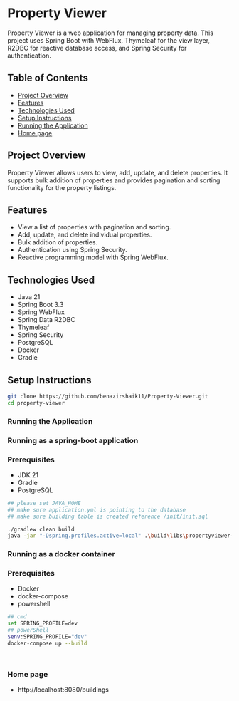 # Property Viewer

Property Viewer is a web application for managing property data. This project uses Spring Boot with WebFlux, Thymeleaf for the view layer, R2DBC for reactive database access, and Spring Security for authentication.

## Table of Contents
- [Project Overview](#project-overview)
- [Features](#features)
- [Technologies Used](#technologies-used)
- [Setup Instructions](#setup-instructions)
- [Running the Application](#running-the-application)
- [Home page](#home-page)

## Project Overview

Property Viewer allows users to view, add, update, and delete properties. It supports bulk addition of properties and provides pagination and sorting functionality for the property listings.

## Features

- View a list of properties with pagination and sorting.
- Add, update, and delete individual properties.
- Bulk addition of properties.
- Authentication using Spring Security.
- Reactive programming model with Spring WebFlux.

## Technologies Used

- Java 21
- Spring Boot 3.3
- Spring WebFlux
- Spring Data R2DBC
- Thymeleaf
- Spring Security
- PostgreSQL
- Docker
- Gradle

## Setup Instructions


```bash
git clone https://github.com/benazirshaik11/Property-Viewer.git
cd property-viewer

```
### Running the Application

### Running as a spring-boot application

### Prerequisites

- JDK 21
- Gradle
- PostgreSQL

```bash
## please set JAVA_HOME
## make sure application.yml is pointing to the database
## make sure building table is created reference /init/init.sql

./gradlew clean build
java -jar "-Dspring.profiles.active=local" .\build\libs\propertyviewer-0.0.2-SNAPSHOT.jar
```

### Running as a docker container

### Prerequisites

- Docker
- docker-compose
- powershell

```bash
## cmd
set SPRING_PROFILE=dev
## powerShell
$env:SPRING_PROFILE="dev"
docker-compose up --build




```
### Home page
- http://localhost:8080/buildings
